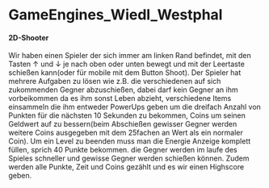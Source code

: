 # GameEngines_Wiedl_Westphal

#### 2D-Shooter

Wir haben einen Spieler der sich immer am linken Rand befindet,  mit den Tasten ↑ und ↓ je nach oben oder unten bewegt und mit der Leertaste schießen kann(oder für mobile mit dem Button Shoot). Der Spieler hat mehrere Aufgaben zu lösen wie z.B. die verschiedenen auf sich zukommenden Gegner abzuschießen, dabei darf kein Gegner an ihm vorbeikommen da es ihm sonst Leben abzieht, verschiedene Items einsammeln die ihm entweder PowerUps geben um die dreifach Anzahl von Punkten für die nächsten 10 Sekunden zu bekommen, Coins um seinen Geldwert auf zu bessern(beim Abschießen gewisser Gegner werden weitere Coins ausgegeben mit dem 25fachen an Wert als ein normaler Coin). Um ein Level zu beenden muss man die Energie Anzeige komplett füllen, sprich 40 Punkte bekommen. die Gegner werden im laufe des Spieles schneller und gewisse Gegner werden schießen können. Zudem werden alle Punkte, Zeit und Coins gezählt und es wir einen Highscore geben. 
